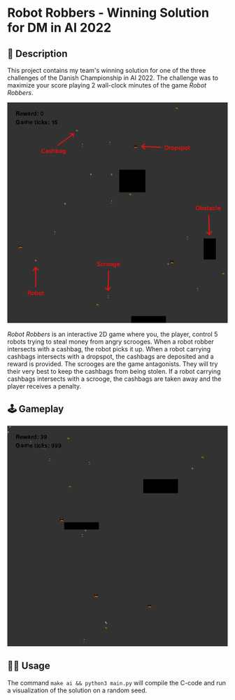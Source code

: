 # Robot Robbers - Winning Solution for DM in AI 2022

## 📝 Description

This project contains my team's winning solution for one of the three challenges of the Danish Championship in AI 2022. The challenge was to maximize your score playing 2 wall-clock minutes of the game *Robot Robbers*.

![](images/game_example.png)

*Robot Robbers* is an interactive 2D game where you, the player, control 5 robots trying to steal money from angry scrooges. When a robot robber intersects with a cashbag, the robot picks it up. When a robot carrying cashbags intersects with a dropspot, the cashbags are deposited and a reward is provided. The scrooges are the game antagonists. They will try their very best to keep the cashbags from being stolen. If a robot carrying cashbags intersects with a scrooge, the cashbags are taken away and the player receives a penalty.

## 🕹️ Gameplay
![](images/gameplay.gif)


## 🏄‍♂️ Usage

The command `make ai && python3 main.py` will compile the C-code and run a visualization of the solution on a random seed.
